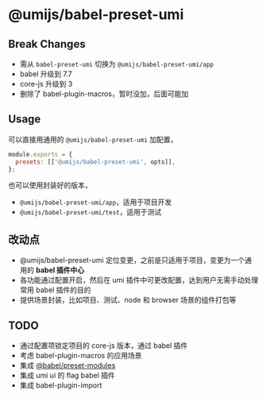 # @umijs/babel-preset-umi

## Break Changes

- 需从 `babel-preset-umi` 切换为 `@umijs/babel-preset-umi/app`
- babel 升级到 7.7
- core-js 升级到 3
- 删除了 babel-plugin-macros，暂时没加，后面可能加

## Usage

可以直接用通用的 `@umijs/babel-preset-umi` 加配置，

```js
module.exports = {
  presets: [['@umijs/babel-preset-umi', opts]],
};
```

也可以使用封装好的版本，

- `@umijs/babel-preset-umi/app`，适用于项目开发
- `@umijs/babel-preset-umi/test`，适用于测试

## 改动点

- @umijs/babel-preset-umi 定位变更，之前是只适用于项目，变更为一个通用的 **babel 插件中心**
- 各功能通过配置开启，然后在 umi 插件中可更改配置，达到用户无需手动处理常用 babel 插件的目的
- 提供场景封装，比如项目、测试、node 和 browser 场景的组件打包等

## TODO

- 通过配置项锁定项目的 core-js 版本，通过 babel 插件
- 考虑 babel-plugin-macros 的应用场景
- 集成 [@babel/preset-modules](https://github.com/babel/preset-modules)
- 集成 umi ui 的 flag babel 插件
- 集成 babel-plugin-import
